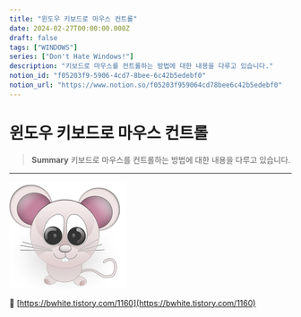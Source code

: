 ```yaml
---
title: "윈도우 키보드로 마우스 컨트롤"
date: 2024-02-27T00:00:00.000Z
draft: false
tags: ["WINDOWS"]
series: ["Don't Hate Windows!"]
description: "키보드로 마우스를 컨트롤하는 방법에 대한 내용을 다루고 있습니다."
notion_id: "f05203f9-5906-4cd7-8bee-6c42b5edebf0"
notion_url: "https://www.notion.so/f05203f959064cd78bee6c42b5edebf0"
---
```


# 윈도우 키보드로 마우스 컨트롤

> **Summary**
> 키보드로 마우스를 컨트롤하는 방법에 대한 내용을 다루고 있습니다.

---

![Image](image_f5d969fb640f.png)

🔗 [https://bwhite.tistory.com/1160](https://bwhite.tistory.com/1160)

